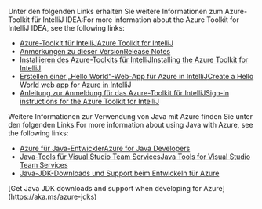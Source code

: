 <span data-ttu-id="44217-101">Unter den folgenden Links erhalten Sie weitere Informationen zum Azure-Toolkit für IntelliJ IDEA:</span><span class="sxs-lookup"><span data-stu-id="44217-101">For more information about the Azure Toolkit for IntelliJ IDEA, see the following links:</span></span> 

* [<span data-ttu-id="44217-102">Azure-Toolkit für IntelliJ</span><span class="sxs-lookup"><span data-stu-id="44217-102">Azure Toolkit for IntelliJ</span></span>](../intellij/azure-toolkit-for-intellij.md) 
* [<span data-ttu-id="44217-103">Anmerkungen zu dieser Version</span><span class="sxs-lookup"><span data-stu-id="44217-103">Release Notes</span></span>](https://github.com/Microsoft/azure-tools-for-java/releases) 
* [<span data-ttu-id="44217-104">Installieren des Azure-Toolkits für IntelliJ</span><span class="sxs-lookup"><span data-stu-id="44217-104">Installing the Azure Toolkit for IntelliJ</span></span>](../intellij/azure-toolkit-for-intellij-installation.md) 
* [<span data-ttu-id="44217-105">Erstellen einer „Hello World“-Web-App für Azure in IntelliJ</span><span class="sxs-lookup"><span data-stu-id="44217-105">Create a Hello World web app for Azure in IntelliJ</span></span>](../intellij/azure-toolkit-for-intellij-create-hello-world-web-app.md) 
* [<span data-ttu-id="44217-106">Anleitung zur Anmeldung für das Azure-Toolkit für IntelliJ</span><span class="sxs-lookup"><span data-stu-id="44217-106">Sign-in instructions for the Azure Toolkit for IntelliJ</span></span>](../intellij/azure-toolkit-for-intellij-sign-in-instructions.md) 

<span data-ttu-id="44217-107">Weitere Informationen zur Verwendung von Java mit Azure finden Sie unter den folgenden Links:</span><span class="sxs-lookup"><span data-stu-id="44217-107">For more information about using Java with Azure, see the following links:</span></span> 

* [<span data-ttu-id="44217-108">Azure für Java-Entwickler</span><span class="sxs-lookup"><span data-stu-id="44217-108">Azure for Java Developers</span></span>](https://docs.microsoft.com/java/azure/) 
* [<span data-ttu-id="44217-109">Java-Tools für Visual Studio Team Services</span><span class="sxs-lookup"><span data-stu-id="44217-109">Java Tools for Visual Studio Team Services</span></span>](/azure/devops/java/)
* <span data-ttu-id="44217-110">[Java-JDK-Downloads und Support beim Entwickeln für Azure](https://aka.ms/azure-jdks)
<!-- TODO: Add URLs for Java in VSCode here --></span><span class="sxs-lookup"><span data-stu-id="44217-110">[Get Java JDK downloads and support when developing for Azure](https://aka.ms/azure-jdks)
<!-- TODO: Add URLs for Java in VSCode here --></span></span> 
